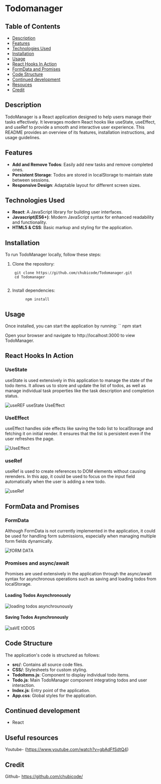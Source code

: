 # Todomanager

## Table of Contents

- [Description](#description)
- [Features](#features)
- [Technologies Used](#technologies-used)
- [Installation](#installation)
- [Usage](#usage)
- [React Hooks In Action](#React-Hooks-in-Action)
- [FormData and Promises](#ForData-and-Promises)
- [Code Structure](#Code-structure)
- [Continued development](#Continued-development)
- [Resouces](#Resources)
- [Credit](#Credit)

## Description

TodoManager is a React application designed to help users manage their tasks effectively. It leverages modern React hooks like useState, useEffect, and useRef to provide a smooth and interactive user experience. This README provides an overview of its features, installation instructions, and usage guidelines.

## Features

- **Add and Remove Todos**: Easily add new tasks and remove completed ones.
- **Persistent Storage**: Todos are stored in localStorage to maintain state between sessions.
- **Responsive Design**: Adaptable layout for different screen sizes.


## Technologies Used

- **React**: A JavaScript library for building user interfaces.
- **Javascript(ES6+)**: Modern JavaScript syntax for enhanced readability and functionality.
- **HTML5 & CSS**: Basic markup and styling for the application.

## Installation

To run TodoManager locally, follow these steps:



1. Clone the repository:
   ```
    git clone https://github.com/chubicode/Todomanager.git
    cd Todomanager


2. Install dependencies:
   ```
         npm install

## Usage

Once installed, you can start the application by running:
``
  npm start

Open your browser and navigate to http://localhost:3000 to view TodoManager.

## React Hooks In Action 

### UseState 
useState is used extensively in this application to manage the state of the todo items. It allows us to store and update the list of todos, as well as manage individual task properties like the task description and completion status.

![useREF useState UseEffect](https://github.com/user-attachments/assets/9fae55b5-75e6-4743-b2e8-707eef35fe1a)

### UseEffect
useEffect handles side effects like saving the todo list to localStorage and fetching it on initial render. It ensures that the list is persistent even if the user refreshes the page.

![UseEffect](https://github.com/user-attachments/assets/11499c36-2d2d-4716-b81e-968a88e73d71)

### useRef
useRef is used to create references to DOM elements without causing rerenders. In this app, it could be used to focus on the input field automatically when the user is adding a new todo.


![useRef](https://github.com/user-attachments/assets/abadbc1b-57c4-4a1e-b098-dbccd7a4132e)

## FormData and Promises

### FormData

Although FormData is not currently implemented in the application, it could be used for handling form submissions, especially when managing multiple form fields dynamically.

![fORM DATA](https://github.com/user-attachments/assets/addba5de-7779-47df-b37a-174594f8e4c7)


### Promises and async/await
Promises are used extensively in the application through the async/await syntax for asynchronous operations such as saving and loading todos from localStorage.

#### Loading Todos Asynchronously

![loading todos asynchrounously](https://github.com/user-attachments/assets/26731bc7-fc83-4aac-9931-54b7bbbe3d0b)

#### Saving Todos Asynchronously 

![saVE tODOS](https://github.com/user-attachments/assets/0b9f293b-7a60-4b5e-bf28-20d3ac287c41)

## Code Structure

The application's code is structured as follows:

- **src/**: Contains all source code files.
- **CSS/**:  Stylesheets for custom styling.
- **TodoItems.js**: Component to display individual todo items.
- **Todo.js**: Main TodoManager component integrating todos and user interaction.
- **Index.js**: Entry point of the application.
- **App.css**: Global styles for the application.


## Continued development 
- React

## Useful resources 

Youtube- (https://www.youtube.com/watch?v=gbAdFfSdtQ4)

## Credit

Github- https://github.com/chubicode/
